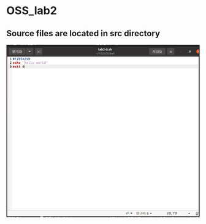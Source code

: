 # OSS_lab2

## Source files are located in src directory

![image](https://github.com/Joong-main/OSS_lab2/blob/main/img/lab2-0%20%EC%BD%94%EB%93%9C.PNG)
